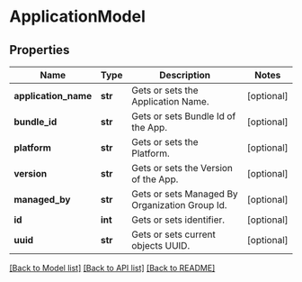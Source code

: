 # ApplicationModel

## Properties
Name | Type | Description | Notes
------------ | ------------- | ------------- | -------------
**application_name** | **str** | Gets or sets the Application Name. | [optional] 
**bundle_id** | **str** | Gets or sets Bundle Id of the App. | [optional] 
**platform** | **str** | Gets or sets the Platform. | [optional] 
**version** | **str** | Gets or sets the Version of the App. | [optional] 
**managed_by** | **str** | Gets or sets Managed By Organization Group Id. | [optional] 
**id** | **int** | Gets or sets identifier. | [optional] 
**uuid** | **str** | Gets or sets current objects UUID. | [optional] 

[[Back to Model list]](../README.md#documentation-for-models) [[Back to API list]](../README.md#documentation-for-api-endpoints) [[Back to README]](../README.md)


